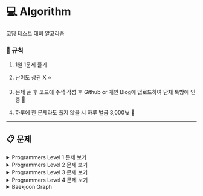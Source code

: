 # :computer: Algorithm

코딩 테스트 대비 알고리즘 

### :loudspeaker: 규칙

1. 1일 1문제 풀기

2. 난이도 상관 X :star:

3. 문제 푼 후 코드에 주석 작성 후 Github or 개인 Blog에 업로드하여 단체 톡방에 인증 :newspaper:

4. 하루에 한 문제라도 풀지 않을 시 하루 벌금 3,000￦ :money_with_wings:

---

## :clipboard: 문제

  <details>
  <summary>Programmers Level 1 문제 보기</summary>
  <div markdown="1">

  - [2016년 - 연습문제](https://github.com/firemancha/Algorithm/tree/main/Programmers-Level1/2016%EB%85%84)

  - [x만큼 간격이 있는 n개의 숫자 - 연습문제](https://github.com/firemancha/Algorithm/tree/main/Programmers-Level1/x%EB%A7%8C%ED%81%BC%20%EA%B0%84%EA%B2%A9%EC%9D%B4%20%EC%9E%88%EB%8A%94%20n%EA%B0%9C%EC%9D%98%20%EC%88%AB%EC%9E%90)

  - [가운데 글자 가져오기 - 연습문제](https://github.com/firemancha/Algorithm/tree/main/Programmers-Level1/%EA%B0%80%EC%9A%B4%EB%8D%B0%20%EA%B8%80%EC%9E%90%20%EA%B0%80%EC%A0%B8%EC%98%A4%EA%B8%B0)

  - [같은 숫자는 싫어 - 연습문제](https://github.com/firemancha/Algorithm/tree/main/Programmers-Level1/%EA%B0%99%EC%9D%80%20%EC%88%AB%EC%9E%90%EB%8A%94%20%EC%8B%AB%EC%96%B4)
  
  - [나누어 떨어지는 숫자 배열 - 연습문제](https://github.com/firemancha/Algorithm/tree/main/Programmers-Level1/%EB%82%98%EB%88%84%EC%96%B4%20%EB%96%A8%EC%96%B4%EC%A7%80%EB%8A%94%20%EC%88%AB%EC%9E%90%20%EB%B0%B0%EC%97%B4)

  - [두 정수 사이의 합 - 연습문제](https://github.com/firemancha/Algorithm/tree/main/Programmers-Level1/%EB%91%90%20%EC%A0%95%EC%88%98%20%EC%82%AC%EC%9D%B4%EC%9D%98%20%ED%95%A9)

  - [문자열 다루기 기본 - 연습문제](https://github.com/firemancha/Algorithm/tree/main/Programmers-Level1/%EB%AC%B8%EC%9E%90%EC%97%B4%20%EB%8B%A4%EB%A3%A8%EA%B8%B0%20%EA%B8%B0%EB%B3%B8)

  - [문자열 내 p와 y의 개수 - 연습문제](https://github.com/firemancha/Algorithm/tree/main/Programmers-Level1/%EB%AC%B8%EC%9E%90%EC%97%B4%20%EB%82%B4%20p%EC%99%80%20y%EC%9D%98%20%EA%B0%9C%EC%88%98)

  - [문자열 내 마음대로 정렬하기 - 연습문제](https://github.com/firemancha/Algorithm/tree/main/Programmers-Level1/%EB%AC%B8%EC%9E%90%EC%97%B4%20%EB%82%B4%20%EB%A7%88%EC%9D%8C%EB%8C%80%EB%A1%9C%20%EC%A0%95%EB%A0%AC%ED%95%98%EA%B8%B0)

  - [문자열 내림차순으로 배치하기 - 연습문제](https://github.com/firemancha/Algorithm/tree/main/Programmers-Level1/%EB%AC%B8%EC%9E%90%EC%97%B4%20%EB%82%B4%EB%A6%BC%EC%B0%A8%EC%88%9C%EC%9C%BC%EB%A1%9C%20%EB%B0%B0%EC%B9%98%ED%95%98%EA%B8%B0)
  
  - [문자열을 정수로 바꾸기 - 연습문제](https://github.com/firemancha/Algorithm/tree/main/Programmers-Level1/%EB%AC%B8%EC%9E%90%EC%97%B4%EC%9D%84%20%EC%A0%95%EC%88%98%EB%A1%9C%20%EB%B0%94%EA%BE%B8%EA%B8%B0)

  - [서울에서 김서방 찾기 - 연습문제](https://github.com/firemancha/Algorithm/tree/main/Programmers-Level1/%EC%84%9C%EC%9A%B8%EC%97%90%EC%84%9C%20%EA%B9%80%EC%84%9C%EB%B0%A9%20%EC%B0%BE%EA%B8%B0)

  - [소수 찾기 - 연습문제](https://github.com/firemancha/Algorithm/tree/main/Programmers-Level1/%EC%86%8C%EC%88%98%20%EC%B0%BE%EA%B8%B0)

  - [수박수박수박수박수박수 - 연습문제](https://github.com/firemancha/Algorithm/tree/main/Programmers-Level1/%EC%88%98%EB%B0%95%EC%88%98%EB%B0%95%EC%88%98%EB%B0%95%EC%88%98%EB%B0%95%EC%88%98%EB%B0%95%EC%88%98)

  - [시저 암호 - 연습문제](https://github.com/firemancha/Algorithm/tree/main/Programmers-Level1/%EC%8B%9C%EC%A0%80%20%EC%95%94%ED%98%B8)

  - [약수의 합 - 연습문제](https://github.com/firemancha/Algorithm/tree/main/Programmers-Level1/%EC%95%BD%EC%88%98%EC%9D%98%20%ED%95%A9)

  - [이상한 문자 만들기 - 연습문제](https://github.com/firemancha/Algorithm/tree/main/Programmers-Level1/%EC%9D%B4%EC%83%81%ED%95%9C%20%EB%AC%B8%EC%9E%90%20%EB%A7%8C%EB%93%A4%EA%B8%B0)

  - [자릿수 더하기 - 연습문제](https://github.com/firemancha/Algorithm/tree/main/Programmers-Level1/%EC%9E%90%EB%A6%BF%EC%88%98%20%EB%8D%94%ED%95%98%EA%B8%B0)

  - [자연수 뒤집어 배열로 만들기 - 연습문제](https://github.com/firemancha/Algorithm/tree/main/Programmers-Level1/%EC%9E%90%EC%97%B0%EC%88%98%20%EB%92%A4%EC%A7%91%EC%96%B4%20%EB%B0%B0%EC%97%B4%EB%A1%9C%20%EB%A7%8C%EB%93%A4%EA%B8%B0)

  - [정수 내림차순으로 배치하기 - 연습문제](https://github.com/firemancha/Algorithm/tree/main/Programmers-Level1/%EC%A0%95%EC%88%98%20%EB%82%B4%EB%A6%BC%EC%B0%A8%EC%88%9C%EC%9C%BC%EB%A1%9C%20%EB%B0%B0%EC%B9%98%ED%95%98%EA%B8%B0)

  - [정수 제곱근 판별 - 연습문제](https://github.com/firemancha/Algorithm/tree/main/Programmers-Level1/%EC%A0%95%EC%88%98%20%EC%A0%9C%EA%B3%B1%EA%B7%BC%20%ED%8C%90%EB%B3%84)

  - [제일 작은 수 제거하기 - 연습문제](https://github.com/firemancha/Algorithm/tree/main/Programmers-Level1/%EC%A0%9C%EC%9D%BC%20%EC%9E%91%EC%9D%80%20%EC%88%98%20%EC%A0%9C%EA%B1%B0%ED%95%98%EA%B8%B0)

  - [직사각형 별찍기 - 연습문제](https://github.com/firemancha/Algorithm/tree/main/Programmers-Level1/%EC%A7%81%EC%82%AC%EA%B0%81%ED%98%95%20%EB%B3%84%EC%B0%8D%EA%B8%B0)

  - [짝수와 홀수 - 연습문제](https://github.com/firemancha/Algorithm/tree/main/Programmers-Level1/%EC%A7%9D%EC%88%98%EC%99%80%20%ED%99%80%EC%88%98)

  - [최대공약수와 최소공배수 - 연습문제](https://github.com/firemancha/Algorithm/tree/main/Programmers-Level1/%EC%B5%9C%EB%8C%80%EA%B3%B5%EC%95%BD%EC%88%98%EC%99%80%20%EC%B5%9C%EC%86%8C%EA%B3%B5%EB%B0%B0%EC%88%98)

  - [콜라츠 추측 - 연습문제](https://github.com/firemancha/Algorithm/tree/main/Programmers-Level1/%EC%BD%9C%EB%9D%BC%EC%B8%A0%20%EC%B6%94%EC%B8%A1)

  - [평균 구하기 - 연습문제](https://github.com/firemancha/Algorithm/tree/main/Programmers-Level1/%ED%8F%89%EA%B7%A0%20%EA%B5%AC%ED%95%98%EA%B8%B0)

  - [하샤드 수 - 연습문제](https://github.com/firemancha/Algorithm/tree/main/Programmers-Level1/%ED%95%98%EC%83%A4%EB%93%9C%20%EC%88%98)

  - [핸드폰 번호 가리기 - 연습문제](https://github.com/firemancha/Algorithm/tree/main/Programmers-Level1/%ED%95%B8%EB%93%9C%ED%8F%B0%20%EB%B2%88%ED%98%B8%20%EA%B0%80%EB%A6%AC%EA%B8%B0)

  - [행렬의 덧셈 - 연습문제](https://github.com/firemancha/Algorithm/tree/main/Programmers-Level1/%ED%96%89%EB%A0%AC%EC%9D%98%20%EB%8D%A7%EC%85%88)

  - [K번째 수 - 정렬](https://github.com/firemancha/Algorithm/tree/main/Programmers-Level1/K%EB%B2%88%EC%A7%B8%EC%88%98)
  
  - [모의고사 - 완전탐색](https://github.com/firemancha/Algorithm/tree/main/Programmers-Level1/%EB%AA%A8%EC%9D%98%EA%B3%A0%EC%82%AC)

  - [체육복 - 탐욕법(Greedy)](https://github.com/firemancha/Algorithm/tree/main/Programmers-Level1/%EC%B2%B4%EC%9C%A1%EB%B3%B5)
  
  - [3진법 뒤집기 - 월간 코드 챌린지 시즌 1](https://github.com/firemancha/Algorithm/tree/main/Programmers-Level1/3%EC%A7%84%EB%B2%95%20%EB%92%A4%EC%A7%91%EA%B8%B0)

  - [내적 - 월간 코드 챌린지 시즌 1](https://github.com/firemancha/Algorithm/tree/main/Programmers-Level1/%EB%82%B4%EC%A0%81)
  
  - [두 개 뽑아서 더하기 - 월간 코드 챌린지 시즌 1](https://github.com/firemancha/Algorithm/tree/main/Programmers-Level1/%EB%91%90%20%EA%B0%9C%20%EB%BD%91%EC%95%84%EC%84%9C%20%EB%8D%94%ED%95%98%EA%B8%B0)
  
  - [약수의 개수와 덧셈 - 프로그래머스 월간 코드 챌린지 시즌 2](https://github.com/firemancha/Algorithm/tree/main/Programmers-Level1/%EC%95%BD%EC%88%98%EC%9D%98%20%EA%B0%9C%EC%88%98%EC%99%80%20%EB%8D%A7%EC%85%88)

  - [음양 더하기 - 프로그래머스 월간 코드 챌린지 시즌 2](https://github.com/firemancha/Algorithm/tree/main/Programmers-Level1/%EC%9D%8C%EC%96%91%20%EB%8D%94%ED%95%98%EA%B8%B0)
  
  - [소수만들기 - Summer/Winter Coding(~2018)](https://github.com/firemancha/Algorithm/tree/main/Programmers-Level1/%EC%86%8C%EC%88%98%20%EB%A7%8C%EB%93%A4%EA%B8%B0)

  - [예산 - Summer/Winter Coding(~2018)](https://github.com/firemancha/Algorithm/tree/main/Programmers-Level1/%EC%98%88%EC%82%B0)

  - [폰켓몬 - 찾아라 프로그래밍 마에스터](https://github.com/firemancha/Algorithm/tree/main/Programmers-Level1/%ED%8F%B0%EC%BC%93%EB%AA%AC)

  - [다트게임 - 2018 KAKAO BLIND RECRUITMENT](https://github.com/firemancha/Algorithm/tree/main/Programmers-Level1/%EB%8B%A4%ED%8A%B8%20%EA%B2%8C%EC%9E%84)

  - [비밀지도 - 2018 KAKAO BLIND RECRUITMENT](https://github.com/firemancha/Algorithm/tree/main/Programmers-Level1/%EB%B9%84%EB%B0%80%EC%A7%80%EB%8F%84)

  - [실패율 - 2019 KAKAO BLIND RECRUITMENT](https://github.com/firemancha/Algorithm/tree/main/Programmers-Level1/%EC%8B%A4%ED%8C%A8%EC%9C%A8)

  - [신규 아이디 추천 - 2021 KAKAO BLIND RECRUITMENT](https://github.com/firemancha/Algorithm/tree/main/Programmers-Level1/%EC%8B%A0%EA%B7%9C%20%EC%95%84%EC%9D%B4%EB%94%94%20%EC%B6%94%EC%B2%9C)

  - [크레인 인형뽑기 게임 - 2019 카카오 개발자 겨울 인턴십](https://github.com/firemancha/Algorithm/tree/main/Programmers-Level1/%ED%81%AC%EB%A0%88%EC%9D%B8%20%EC%9D%B8%ED%98%95%EB%BD%91%EA%B8%B0%20%EA%B2%8C%EC%9E%84)

  - [키패드 누르기 - 2020 카카오 인턴십](https://github.com/firemancha/Algorithm/tree/main/Programmers-Level1/%ED%82%A4%ED%8C%A8%EB%93%9C%20%EB%88%84%EB%A5%B4%EA%B8%B0)

  - [숫자 문자열과 영단어 - 2021 카카오 채용연계형 인턴십](https://github.com/firemancha/Algorithm/tree/main/Programmers-Level1/%EC%88%AB%EC%9E%90%20%EB%AC%B8%EC%9E%90%EC%97%B4%EA%B3%BC%20%EC%98%81%EB%8B%A8%EC%96%B4)

  - [로또의 최고 순위와 최저 순위 - 2021 Dev-Matching: 웹 백엔드 개발자(상반기)](https://github.com/firemancha/Algorithm/tree/main/Programmers-Level1/%EB%A1%9C%EB%98%90%EC%9D%98%20%EC%B5%9C%EA%B3%A0%20%EC%88%9C%EC%9C%84%EC%99%80%20%EC%B5%9C%EC%A0%80%20%EC%88%9C%EC%9C%84)
  
  </div>
  </details>

  <details>
  <summary>Programmers Level 2 문제 보기</summary>
  <div markdown="1">

  - [124 나라의 숫자 - 연습문제](https://github.com/firemancha/Algorithm/tree/main/Programmers-Level2/124%20%EB%82%98%EB%9D%BC%EC%9D%98%20%EC%88%AB%EC%9E%90)

  - [JadenCase 문자열 만들기 - 연습문제](https://github.com/firemancha/Algorithm/tree/main/Programmers-Level2/JadenCase%20%EB%AC%B8%EC%9E%90%EC%97%B4%20%EB%A7%8C%EB%93%A4%EA%B8%B0)

  - [다음 큰 숫자 - 연습문제](https://github.com/firemancha/Algorithm/tree/main/Programmers-Level2/%EB%8B%A4%EC%9D%8C%20%ED%81%B0%20%EC%88%AB%EC%9E%90)

  - [올바른 괄호 - 연습문제](https://github.com/firemancha/Algorithm/tree/main/Programmers-Level2/%EC%98%AC%EB%B0%94%EB%A5%B8%20%EA%B4%84%ED%98%B8)

  - [최댓값과 최솟값 - 연습문제](https://github.com/firemancha/Algorithm/tree/main/Programmers-Level2/%EC%B5%9C%EB%8C%93%EA%B0%92%EA%B3%BC%20%EC%B5%9C%EC%86%9F%EA%B0%92)

  - [최솟값 만들기 - 연습문제](https://github.com/firemancha/Algorithm/tree/main/Programmers-Level2/%EC%B5%9C%EC%86%9F%EA%B0%92%20%EB%A7%8C%EB%93%A4%EA%B8%B0)

  - [피보나치 수 - 연습문제](https://github.com/firemancha/Algorithm/tree/main/Programmers-Level2/%ED%94%BC%EB%B3%B4%EB%82%98%EC%B9%98%20%EC%88%98)

  - [행렬의 곱셈 - 연습문제](https://github.com/firemancha/Algorithm/tree/main/Programmers-Level2/%ED%96%89%EB%A0%AC%EC%9D%98%20%EA%B3%B1%EC%85%88)

  - [기능개발 - 스택/큐](https://github.com/firemancha/Algorithm/tree/main/Programmers-Level2/%EA%B8%B0%EB%8A%A5%EA%B0%9C%EB%B0%9C)

  - [주식가격 - 스택/큐](https://github.com/firemancha/Algorithm/tree/main/Programmers-Level2/%EC%A3%BC%EC%8B%9D%EA%B0%80%EA%B2%A9)

  - [프린터 - 스택/큐](https://github.com/firemancha/Algorithm/tree/main/Programmers-Level2/%ED%94%84%EB%A6%B0%ED%84%B0)

  - [H-Index - 정렬](https://github.com/firemancha/Algorithm/tree/main/Programmers-Level2/H-Index)

  - [더 맵게 - 힙(Heap)](https://github.com/firemancha/Algorithm/tree/main/Programmers-Level2/%EB%8D%94%20%EB%A7%B5%EA%B2%8C)
  
  - [소수 찾기 - 완전탐색](https://github.com/firemancha/Algorithm/tree/main/Programmers-Level2/%EC%86%8C%EC%88%98%20%EC%B0%BE%EA%B8%B0)

  - [카펫 - 완전탐색](https://github.com/firemancha/Algorithm/tree/main/Programmers-Level2/%EC%B9%B4%ED%8E%AB)

  - [큰 수 만들기 - 탐욕법(Greedy)](https://github.com/firemancha/Algorithm/tree/main/Programmers-Level2/%ED%81%B0%20%EC%88%98%20%EB%A7%8C%EB%93%A4%EA%B8%B0)

  - [게임 맵 최단거리 - 찾아라 프로그래밍 마에스터](https://github.com/firemancha/Algorithm/tree/main/Programmers-Level2/%EA%B2%8C%EC%9E%84%20%EB%A7%B5%20%EC%B5%9C%EB%8B%A8%EA%B1%B0%EB%A6%AC)

  - [이진 변환 반복하기 - 월간 코드 챌린지 시즌 1](https://github.com/firemancha/Algorithm/tree/main/Programmers-Level2/%EC%9D%B4%EC%A7%84%20%EB%B3%80%ED%99%98%20%EB%B0%98%EB%B3%B5%ED%95%98%EA%B8%B0)

  - [짝지어 제거하기 - 2017 팁스타운](https://github.com/firemancha/Algorithm/tree/main/Programmers-Level2/%EC%A7%9D%EC%A7%80%EC%96%B4%20%EC%A0%9C%EA%B1%B0%ED%95%98%EA%B8%B0)

  - [캐시 - 2018 KAKAO BLIND RECUIRTMENT](https://github.com/firemancha/Algorithm/tree/main/Programmers-Level2/%EC%BA%90%EC%8B%9C)

  - [영어 끝말잇기 - Summer/Winter Coding(~2018)](https://github.com/firemancha/Algorithm/tree/main/Programmers-Level2/%EC%98%81%EC%96%B4%20%EB%81%9D%EB%A7%90%EC%9E%87%EA%B8%B0)

  </div>
  </details>

  <details>
  <summary>Programmers Level 3 문제 보기</summary>
  <div markdown="1">

  

  </div>
  </details>

  <details>
  <summary>Programmers Level 4 문제 보기</summary>
  <div markdown="1">

  

  </div>
  </details>

  <details>
  <summary>Baekjoon Graph</summary>
  <div markdown = "1">

  - [[1260]DFS와 BFS - Silver 2](https://github.com/firemancha/Algorithm/tree/main/Baekjoon/Graph/%5B1260%5DDFS%EC%99%80%20BFS)

  - [[2178]미로 탐색 - Silver 1](https://github.com/firemancha/Algorithm/tree/main/Baekjoon/Graph/%5B2178%5D%EB%AF%B8%EB%A1%9C%20%ED%83%90%EC%83%89)

  </div>
  </details>